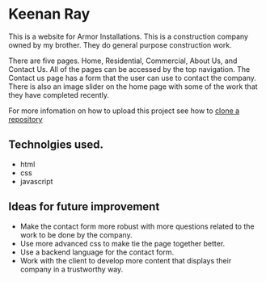 # Keenan Ray

This is a website for Armor Installations. This is a construction company owned by my brother. They do general purpose construction work.

There are five pages. Home, Residential, Commercial, About Us, and Contact Us. All of the pages can be accessed by the top navigation. The Contact us page has a form that the user can use to contact the company.  There is also an image slider on the home page with some of the work that they have completed recently.

For more infomation on how to upload this project see how to  [clone a repository](https://help.github.com/en/github/creating-cloning-and-archiving-repositories/cloning-a-repository)

## Technolgies used.
- html
- css 
- javascript


## Ideas for future improvement
- Make the contact form more robust with more questions related to the work to be done by the company.
- Use more advanced css to make tie the page together better.
- Use a backend language for the contact form.
- Work with the client to develop more content that displays their company in a trustworthy way.
